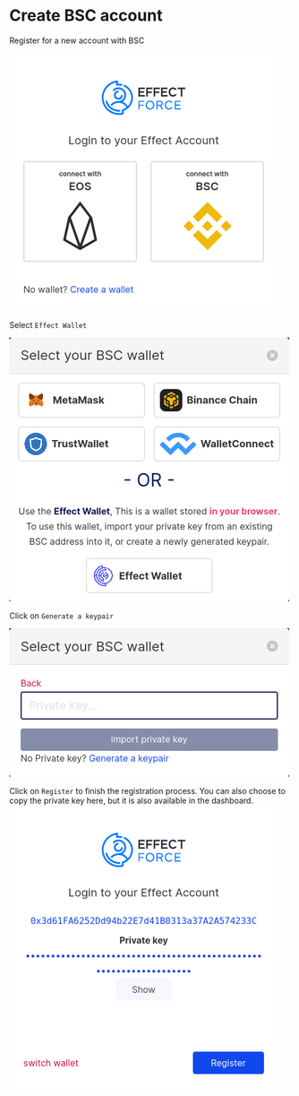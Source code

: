 # Create BSC account

Register for a new account with BSC

![Register](./register_modal.png)

Select `Effect Wallet`

![Effect Wallet](./effect_wallet.png)

Click on `Generate a keypair`

![keypair](./generate_keypair.png)

Click on `Register` to finish the registration process. You can also choose to copy the private key here, but it is also available in the dashboard.
![privatekey](./private_key.png)

